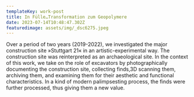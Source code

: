 ```yaml
---
templateKey: work-post
title: In Fülle…Transformation zum Geopolymere
date: 2023-07-14T10:48:47.302Z
featuredimage: assets/img/_dsc6275.jpeg
---
```

Over a period of two years (2019-2022), we investigated the major construction site »Stuttgart 21« in an artistic-experimental way. The construction site was reinterpreted as an archaeological site. In the context of this work, we take on the role of excavators by photographically documenting the construction site, collecting finds,3D scanning them, archiving them, and examining them for their aesthetic and functional characteristics. In a kind of modern palimpsesting process, the finds were further processed, thus giving them a new value.